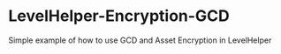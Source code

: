 LevelHelper-Encryption-GCD
==========================

Simple example of how to use GCD and Asset Encryption in LevelHelper 